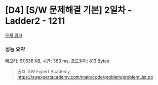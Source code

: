 # [D4] [S/W 문제해결 기본] 2일차 - Ladder2 - 1211 

[문제 링크](https://swexpertacademy.com/main/code/problem/problemDetail.do?contestProbId=AV14BgD6AEECFAYh) 

### 성능 요약

메모리: 67,636 KB, 시간: 363 ms, 코드길이: 813 Bytes



> 출처: SW Expert Academy, https://swexpertacademy.com/main/code/problem/problemList.do